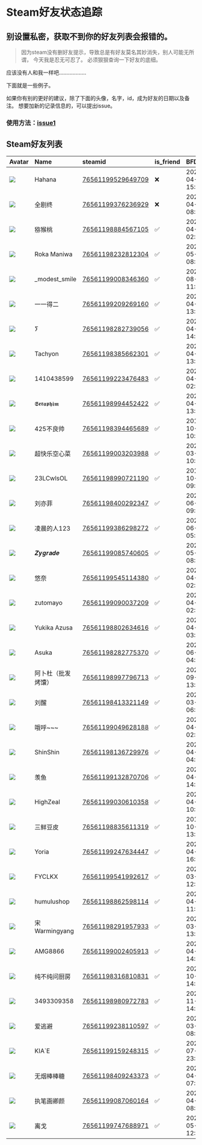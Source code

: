 # Steam好友状态追踪
## 别设置私密，获取不到你的好友列表会报错的。

> 因为steam没有删好友提示，导致总是有好友莫名其妙消失，别人可能无所谓，
> 今天我是忍无可忍了。 必须狠狠查询一下好友的底细。

应该没有人和我一样吧………………

下面就是一些例子。

如果你有别的更好的建议，除了下面的头像，名字，id，成为好友的日期以及备注。 想要加新的记录信息的，可以提出issue。

### 使用方法：[issue1](https://github.com/systemannounce/SteamFriends/issues/1)



## Steam好友列表
| Avatar                                                                            | Name          | steamid                                                                     | is_friend   | BFD                 | removed_time        | Remark   |
|:----------------------------------------------------------------------------------|:--------------|:----------------------------------------------------------------------------|:------------|:--------------------|:--------------------|:---------|
| ![](https://avatars.steamstatic.com/6889e542266ff1eca9c32d7f405a723a0e19f756.jpg) | Hahana        | [76561199529649709](https://steamcommunity.com/profiles/76561199529649709/) | ❌           | 2024-04-11 15:51:43 | 2025-05-19 09:38:53 |          |
| ![](https://avatars.steamstatic.com/0a5cd1f35317d1cc0c1b610ec9d6ec1e6d04eb67.jpg) | 全剧终           | [76561199376236929](https://steamcommunity.com/profiles/76561199376236929/) | ❌           | 2024-04-26 08:08:04 | 2025-02-20 09:15:45 |          |
| ![](https://avatars.steamstatic.com/b645a96d21c7c2659c58767591203f29a0d8799c.jpg) | 猕猴桃           | [76561198884567105](https://steamcommunity.com/profiles/76561198884567105/) | ✅           | 2024-04-08 02:04:56 |                     |          |
| ![](https://avatars.steamstatic.com/dbcce2e5c6500f54eb491cbc51dbb04df9f6653c.jpg) | Roka Maniwa   | [76561198232812304](https://steamcommunity.com/profiles/76561198232812304/) | ✅           | 2024-05-03 08:50:00 |                     |          |
| ![](https://avatars.steamstatic.com/2ea971378d5d06679e7757777a2aa67528e6e6ff.jpg) | _modest_smile | [76561199008346360](https://steamcommunity.com/profiles/76561199008346360/) | ✅           | 2021-08-29 11:49:36 |                     |          |
| ![](https://avatars.steamstatic.com/d36f60101ce04bfdaf7dccd5595ad1b773ab10b1.jpg) | 一一得二          | [76561199209269160](https://steamcommunity.com/profiles/76561199209269160/) | ✅           | 2024-04-21 13:15:32 |                     |          |
| ![](https://avatars.steamstatic.com/b2a734431d40a6c110b7c09b1b3b65ad5819c79f.jpg) | ⵢ             | [76561198282739056](https://steamcommunity.com/profiles/76561198282739056/) | ✅           | 2024-04-12 14:44:24 |                     |          |
| ![](https://avatars.steamstatic.com/b11f477575c25a551be783e398021b5f8f155d65.jpg) | Tachyon       | [76561198385662301](https://steamcommunity.com/profiles/76561198385662301/) | ✅           | 2024-04-09 13:00:52 |                     |          |
| ![](https://avatars.steamstatic.com/23461b685ef10cdb39083f54bc0b153889d43d7e.jpg) | 1410438599    | [76561199223476483](https://steamcommunity.com/profiles/76561199223476483/) | ✅           | 2024-04-09 02:33:40 |                     |          |
| ![](https://avatars.steamstatic.com/51ff3bdc01fca73b720762d1684a11258206c1f6.jpg) | 𝕾𝖊𝖗𝖆𝖕𝖍𝖎𝖒      | [76561198994452422](https://steamcommunity.com/profiles/76561198994452422/) | ✅           | 2021-04-04 13:31:05 |                     |          |
| ![](https://avatars.steamstatic.com/9baf5961a75d86da3dbbcc34a476360df6aa7561.jpg) | 425不良帅        | [76561198394465689](https://steamcommunity.com/profiles/76561198394465689/) | ✅           | 2019-10-26 10:07:13 |                     |          |
| ![](https://avatars.steamstatic.com/148ff422f2245ab66abfeabf3f7506861d6b703b.jpg) | 超快乐空心菜        | [76561199003203988](https://steamcommunity.com/profiles/76561199003203988/) | ✅           | 2024-03-14 10:31:00 |                     |          |
| ![](https://avatars.steamstatic.com/b8448de58bce7a6d17610ebb9d07e3f4f18a23c7.jpg) | 23LCwlsOL     | [76561198990721190](https://steamcommunity.com/profiles/76561198990721190/) | ✅           | 2019-10-22 09:43:10 |                     |          |
| ![](https://avatars.steamstatic.com/c7c7635052b2b304d97257bb7f8208933913fac3.jpg) | 刘亦菲           | [76561198400292347](https://steamcommunity.com/profiles/76561198400292347/) | ✅           | 2021-06-26 09:15:42 |                     |          |
| ![](https://avatars.steamstatic.com/4c0503eb204973fecdec7b4843a274da0d221936.jpg) | 凌晨的人123       | [76561199386298272](https://steamcommunity.com/profiles/76561199386298272/) | ✅           | 2024-06-13 05:08:11 |                     |          |
| ![](https://avatars.steamstatic.com/fca580b09d0c884fa2230dc436aa82f142bfd6c2.jpg) | 𝒁𝒚𝒈𝒓𝒂𝒅𝒆       | [76561199085740605](https://steamcommunity.com/profiles/76561199085740605/) | ✅           | 2024-05-03 08:50:18 |                     |          |
| ![](https://avatars.steamstatic.com/5dd7bc8ba7bf798d1ee93c04f3826b021f188f0c.jpg) | 悠奈            | [76561199545114380](https://steamcommunity.com/profiles/76561199545114380/) | ✅           | 2024-04-08 02:04:56 |                     |          |
| ![](https://avatars.steamstatic.com/97e463a36f2693f6158631fb69c4074694019c20.jpg) | zutomayo      | [76561199090037209](https://steamcommunity.com/profiles/76561199090037209/) | ✅           | 2024-04-09 02:33:40 |                     |          |
| ![](https://avatars.steamstatic.com/b4857a1e494dedc8eb2b2ebebe32af7189145ee1.jpg) | Yukika Azusa  | [76561198802634616](https://steamcommunity.com/profiles/76561198802634616/) | ✅           | 2024-04-08 03:17:33 |                     |          |
| ![](https://avatars.steamstatic.com/273a399cfef92808f97b6a35e6a49ee13d513837.jpg) | Asuka         | [76561198282775370](https://steamcommunity.com/profiles/76561198282775370/) | ✅           | 2024-06-13 04:28:58 |                     |          |
| ![](https://avatars.steamstatic.com/4f0c0e409e745d67b84ee3a9dde9d847ac1ad035.jpg) | 阿卜杜（批发烤馕）     | [76561198997796713](https://steamcommunity.com/profiles/76561198997796713/) | ✅           | 2024-09-07 13:14:31 |                     |          |
| ![](https://avatars.steamstatic.com/f4f2fc58620a769dfcc51defda89ed5cb8fa7d75.jpg) | 刘醒            | [76561198413321149](https://steamcommunity.com/profiles/76561198413321149/) | ✅           | 2022-03-21 06:18:28 |                     |          |
| ![](https://avatars.steamstatic.com/2056a43e8373463af1d2120efc415c96cc054ece.jpg) | 哦呼~~~         | [76561199049628188](https://steamcommunity.com/profiles/76561199049628188/) | ✅           | 2024-04-09 02:33:40 |                     |          |
| ![](https://avatars.steamstatic.com/94910f47fc0fa83fc70e018595d922d74866a576.jpg) | ShinShin      | [76561198136729976](https://steamcommunity.com/profiles/76561198136729976/) | ✅           | 2024-04-15 04:07:15 |                     |          |
| ![](https://avatars.steamstatic.com/2193ef53ab94337db6d3c3e7fbc49cba01703cfc.jpg) | 羡鱼            | [76561199132870706](https://steamcommunity.com/profiles/76561199132870706/) | ✅           | 2024-04-28 14:51:36 |                     |          |
| ![](https://avatars.steamstatic.com/8f184a8fb35e0d6a68be00864b666bb2ac97a155.jpg) | HighZeal      | [76561199030610358](https://steamcommunity.com/profiles/76561199030610358/) | ✅           | 2024-04-11 10:51:59 |                     |          |
| ![](https://avatars.steamstatic.com/06bc434a87f8a81bb4371bb23485d1b553de8146.jpg) | 三鲜豆皮          | [76561198835611319](https://steamcommunity.com/profiles/76561198835611319/) | ✅           | 2019-10-10 13:34:44 |                     |          |
| ![](https://avatars.steamstatic.com/1f243d0ba436342bc619f3f995445d3b4c0bbedf.jpg) | Yoria         | [76561199247634447](https://steamcommunity.com/profiles/76561199247634447/) | ✅           | 2024-04-17 16:02:17 |                     |          |
| ![](https://avatars.steamstatic.com/4ab6c4dcee1ccf0371e5d9c90881c7a0b9412f67.jpg) | FYCLKX        | [76561199541992617](https://steamcommunity.com/profiles/76561199541992617/) | ✅           | 2024-03-26 12:02:45 |                     |          |
| ![](https://avatars.steamstatic.com/7ef9f2ac9daca2c6bb5a158efd7b08d9a0af2811.jpg) | humulushop    | [76561198862598114](https://steamcommunity.com/profiles/76561198862598114/) | ✅           | 2024-04-14 11:13:35 |                     |          |
| ![](https://avatars.steamstatic.com/4efe1e4699f427f3dac9a9bf9d66c9968d91db66.jpg) | 宋Warmingyang  | [76561198291957933](https://steamcommunity.com/profiles/76561198291957933/) | ✅           | 2024-03-25 13:47:14 |                     |          |
| ![](https://avatars.steamstatic.com/6344e8f9bf0da5c2c1a94576ae1a8796fc33e3d9.jpg) | AMG8866       | [76561199002405913](https://steamcommunity.com/profiles/76561199002405913/) | ✅           | 2024-04-28 14:51:36 |                     |          |
| ![](https://avatars.steamstatic.com/3f113a30e9511a6344f7559e4fe216485de14ffd.jpg) | 纯不纯问厨房        | [76561198316810831](https://steamcommunity.com/profiles/76561198316810831/) | ✅           | 2020-10-31 14:55:13 |                     |          |
| ![](https://avatars.steamstatic.com/fef49e7fa7e1997310d705b2a6158ff8dc1cdfeb.jpg) | 3493309358    | [76561198980972783](https://steamcommunity.com/profiles/76561198980972783/) | ✅           | 2021-11-27 14:13:24 |                     |          |
| ![](https://avatars.steamstatic.com/fef49e7fa7e1997310d705b2a6158ff8dc1cdfeb.jpg) | 爱逃避           | [76561199238110597](https://steamcommunity.com/profiles/76561199238110597/) | ✅           | 2024-03-25 08:26:00 |                     |          |
| ![](https://avatars.steamstatic.com/a38d4941d04d392597c94ba2c4cfdb54c7e9a689.jpg) | KIA`E         | [76561199159248315](https://steamcommunity.com/profiles/76561199159248315/) | ✅           | 2023-07-24 23:53:02 |                     |          |
| ![](https://avatars.steamstatic.com/c76cd2fd01c9ebe9a6547c5cab488c2796660bbd.jpg) | 无烟棒棒糖         | [76561198409243373](https://steamcommunity.com/profiles/76561198409243373/) | ✅           | 2024-04-10 07:52:57 |                     |          |
| ![](https://avatars.steamstatic.com/9b93d226b51a3bf32397863cfe84ab06fd9c0bd9.jpg) | 执笔画卿颜         | [76561199087060164](https://steamcommunity.com/profiles/76561199087060164/) | ✅           | 2024-04-09 08:28:24 |                     |          |
| ![](https://avatars.steamstatic.com/de7aed4299406a52b01b0fc087ec5eb1d380b7e7.jpg) | 离戈            | [76561199747688971](https://steamcommunity.com/profiles/76561199747688971/) | ✅           | 2025-05-29 12:43:08 |                     |          |